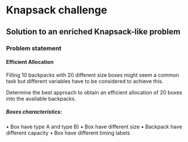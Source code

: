 # Knapsack challenge
## Solution to an enriched Knapsack-like problem

### Problem statement

#### Efficient Allocation

Filling 10 backpacks with 20 different size boxes might seem a common 
task but different variables have to be considered to achieve this.

Determine the best approach to obtain an efficient allocation of 20 
boxes into the available backpacks.

##### Boxes characteristics:

• Box have type A and type B)
• Box have different size
• Backpack have different capacity
• Box have different timing labels 
